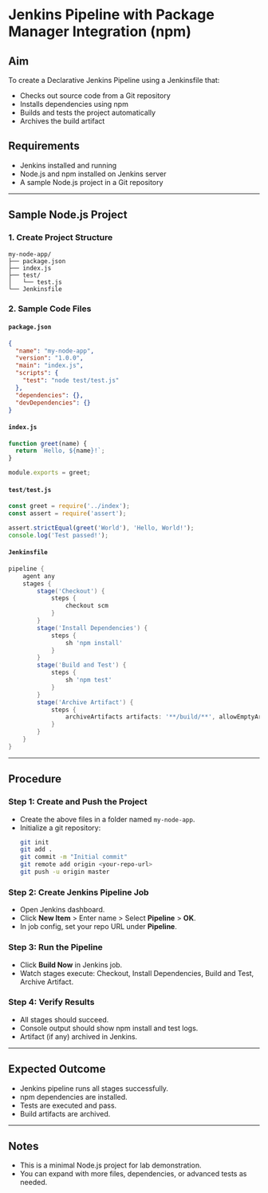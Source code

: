 # Jenkins Pipeline with Package Manager Integration (npm)

## Aim
To create a Declarative Jenkins Pipeline using a Jenkinsfile that:
- Checks out source code from a Git repository
- Installs dependencies using npm
- Builds and tests the project automatically
- Archives the build artifact

## Requirements
- Jenkins installed and running
- Node.js and npm installed on Jenkins server
- A sample Node.js project in a Git repository

---

## Sample Node.js Project

### 1. Create Project Structure

```
my-node-app/
├── package.json
├── index.js
├── test/
│   └── test.js
└── Jenkinsfile
```

### 2. Sample Code Files

#### `package.json`
```json
{
  "name": "my-node-app",
  "version": "1.0.0",
  "main": "index.js",
  "scripts": {
    "test": "node test/test.js"
  },
  "dependencies": {},
  "devDependencies": {}
}
```

#### `index.js`
```js
function greet(name) {
  return `Hello, ${name}!`;
}

module.exports = greet;
```

#### `test/test.js`
```js
const greet = require('../index');
const assert = require('assert');

assert.strictEqual(greet('World'), 'Hello, World!');
console.log('Test passed!');
```

#### `Jenkinsfile`
```groovy
pipeline {
    agent any
    stages {
        stage('Checkout') {
            steps {
                checkout scm
            }
        }
        stage('Install Dependencies') {
            steps {
                sh 'npm install'
            }
        }
        stage('Build and Test') {
            steps {
                sh 'npm test'
            }
        }
        stage('Archive Artifact') {
            steps {
                archiveArtifacts artifacts: '**/build/**', allowEmptyArchive: true
            }
        }
    }
}
```

---

## Procedure

### Step 1: Create and Push the Project
- Create the above files in a folder named `my-node-app`.
- Initialize a git repository:
  ```sh
  git init
  git add .
  git commit -m "Initial commit"
  git remote add origin <your-repo-url>
  git push -u origin master
  ```

### Step 2: Create Jenkins Pipeline Job
- Open Jenkins dashboard.
- Click **New Item** > Enter name > Select **Pipeline** > **OK**.
- In job config, set your repo URL under **Pipeline**.

### Step 3: Run the Pipeline
- Click **Build Now** in Jenkins job.
- Watch stages execute: Checkout, Install Dependencies, Build and Test, Archive Artifact.

### Step 4: Verify Results
- All stages should succeed.
- Console output should show npm install and test logs.
- Artifact (if any) archived in Jenkins.

---

## Expected Outcome
- Jenkins pipeline runs all stages successfully.
- npm dependencies are installed.
- Tests are executed and pass.
- Build artifacts are archived.

---

## Notes
- This is a minimal Node.js project for lab demonstration.
- You can expand with more files, dependencies, or advanced tests as needed.
